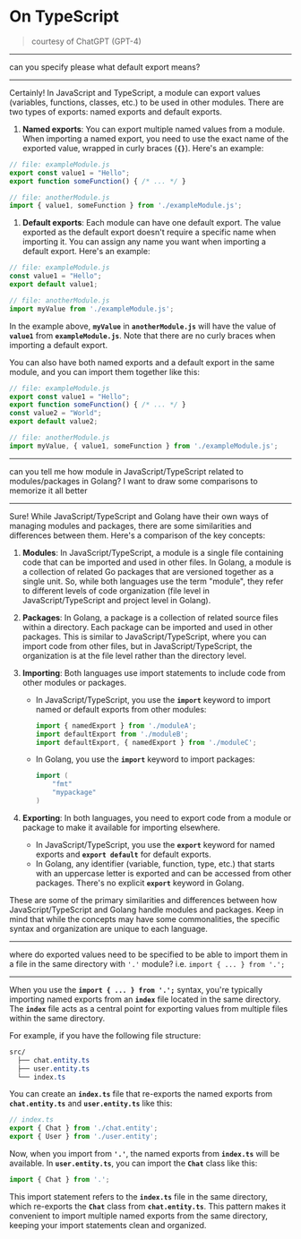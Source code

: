 # On TypeScript

> courtesy of ChatGPT (GPT-4)

---

can you specify please what default export means?

---

Certainly! In JavaScript and TypeScript, a module can export values (variables, functions, classes, etc.) to be used in other modules. There are two types of exports: named exports and default exports.

1. **Named exports**: You can export multiple named values from a module. When importing a named export, you need to use the exact name of the exported value, wrapped in curly braces (**`{}`**). Here's an example:

```javascript
// file: exampleModule.js
export const value1 = "Hello";
export function someFunction() { /* ... */ }

// file: anotherModule.js
import { value1, someFunction } from './exampleModule.js';

```

1. **Default exports**: Each module can have one default export. The value exported as the default export doesn't require a specific name when importing it. You can assign any name you want when importing a default export. Here's an example:

```javascript
// file: exampleModule.js
const value1 = "Hello";
export default value1;

// file: anotherModule.js
import myValue from './exampleModule.js';

```

In the example above, **`myValue`** in **`anotherModule.js`** will have the value of **`value1`** from **`exampleModule.js`**. Note that there are no curly braces when importing a default export.

You can also have both named exports and a default export in the same module, and you can import them together like this:

```javascript
// file: exampleModule.js
export const value1 = "Hello";
export function someFunction() { /* ... */ }
const value2 = "World";
export default value2;

// file: anotherModule.js
import myValue, { value1, someFunction } from './exampleModule.js';

```

---

can you tell me how module in JavaScript/TypeScript related to modules/packages in Golang? I want to draw some comparisons to memorize it all better

---

Sure! While JavaScript/TypeScript and Golang have their own ways of managing modules and packages, there are some similarities and differences between them. Here's a comparison of the key concepts:

1. **Modules**: In JavaScript/TypeScript, a module is a single file containing code that can be imported and used in other files. In Golang, a module is a collection of related Go packages that are versioned together as a single unit. So, while both languages use the term "module", they refer to different levels of code organization (file level in JavaScript/TypeScript and project level in Golang).
2. **Packages**: In Golang, a package is a collection of related source files within a directory. Each package can be imported and used in other packages. This is similar to JavaScript/TypeScript, where you can import code from other files, but in JavaScript/TypeScript, the organization is at the file level rather than the directory level.
3. **Importing**: Both languages use import statements to include code from other modules or packages.
    - In JavaScript/TypeScript, you use the **`import`** keyword to import named or default exports from other modules:
        
        ```javascript
        import { namedExport } from './moduleA';
        import defaultExport from './moduleB';
        import defaultExport, { namedExport } from './moduleC';
        
        ```
        
    - In Golang, you use the **`import`** keyword to import packages:
        
        ```go
        import (
            "fmt"
            "mypackage"
        )
        
        ```
        
4. **Exporting**: In both languages, you need to export code from a module or package to make it available for importing elsewhere.
    - In JavaScript/TypeScript, you use the **`export`** keyword for named exports and **`export default`** for default exports.
    - In Golang, any identifier (variable, function, type, etc.) that starts with an uppercase letter is exported and can be accessed from other packages. There's no explicit **`export`** keyword in Golang.

These are some of the primary similarities and differences between how JavaScript/TypeScript and Golang handle modules and packages. Keep in mind that while the concepts may have some commonalities, the specific syntax and organization are unique to each language.

---

where do exported values need to be specified to be able to import them in a file in the same directory with `'.'` module? i.e. `import { ... } from '.';`

---

When you use the **`import { ... } from '.';`** syntax, you're typically importing named exports from an **`index`** file located in the same directory. The **`index`** file acts as a central point for exporting values from multiple files within the same directory.

For example, if you have the following file structure:

```css
src/
  ├── chat.entity.ts
  ├── user.entity.ts
  └── index.ts

```

You can create an **`index.ts`** file that re-exports the named exports from **`chat.entity.ts`** and **`user.entity.ts`** like this:

```typescript
// index.ts
export { Chat } from './chat.entity';
export { User } from './user.entity';

```

Now, when you import from **`'.'`**, the named exports from **`index.ts`** will be available. In **`user.entity.ts`**, you can import the **`Chat`** class like this:

```typescript
import { Chat } from '.';

```

This import statement refers to the **`index.ts`** file in the same directory, which re-exports the **`Chat`** class from **`chat.entity.ts`**. This pattern makes it convenient to import multiple named exports from the same directory, keeping your import statements clean and organized.